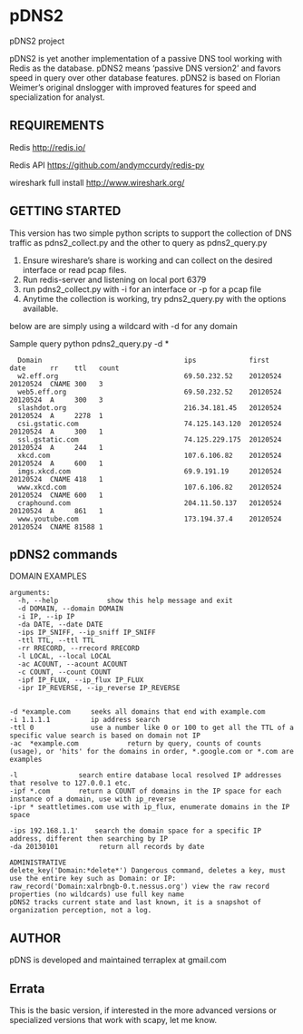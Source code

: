 pDNS2
=====

pDNS2 project

pDNS2 is yet another implementation of a passive DNS tool working with Redis as the database. pDNS2 means ‘passive DNS version2’ and favors speed in query over other database features.
pDNS2 is based on Florian Weimer’s original dnslogger with improved features for speed and specialization for analyst.


REQUIREMENTS
------------

Redis http://redis.io/

Redis API https://github.com/andymccurdy/redis-py

wireshark full install http://www.wireshark.org/




GETTING STARTED
---------------

This version has two simple python scripts to support the collection of DNS traffic as pdns2_collect.py and the other to query as pdns2_query.py

1. Ensure wireshare’s share is working and can collect on the desired interface or read pcap files.
2. Run redis-server and listening on local port 6379
3. run pdns2_collect.py with -i for an interface or -p for a pcap file
4. Anytime the collection is working, try pdns2_query.py with the options available.

below are are simply using a wildcard with -d for any domain

Sample query
python pdns2_query.py -d *


``` 
  Domain                                   ips             first     date      rr    ttl   count   
  w2.eff.org                               69.50.232.52    20120524  20120524  CNAME 300   3        
  web5.eff.org                             69.50.232.52    20120524  20120524  A     300   3        
  slashdot.org                             216.34.181.45   20120524  20120524  A     2278  1        
  csi.gstatic.com                          74.125.143.120  20120524  20120524  A     300   1        
  ssl.gstatic.com                          74.125.229.175  20120524  20120524  A     244   1        
  xkcd.com                                 107.6.106.82    20120524  20120524  A     600   1        
  imgs.xkcd.com                            69.9.191.19     20120524  20120524  CNAME 418   1        
  www.xkcd.com                             107.6.106.82    20120524  20120524  CNAME 600   1        
  craphound.com                            204.11.50.137   20120524  20120524  A     861   1        
  www.youtube.com                          173.194.37.4    20120524  20120524  CNAME 81588 1        
```

pDNS2 commands
--------------

DOMAIN EXAMPLES

```
arguments:
  -h, --help            show this help message and exit
  -d DOMAIN, --domain DOMAIN
  -i IP, --ip IP
  -da DATE, --date DATE
  -ips IP_SNIFF, --ip_sniff IP_SNIFF
  -ttl TTL, --ttl TTL
  -rr RRECORD, --rrecord RRECORD
  -l LOCAL, --local LOCAL
  -ac ACOUNT, --acount ACOUNT
  -c COUNT, --count COUNT
  -ipf IP_FLUX, --ip_flux IP_FLUX
  -ipr IP_REVERSE, --ip_reverse IP_REVERSE


-d *example.com     seeks all domains that end with example.com
-i 1.1.1.1          ip address search
-ttl 0              use a number like 0 or 100 to get all the TTL of a specific value search is based on domain not IP
-ac  *example.com            return by query, counts of counts (usage), or 'hits' for the domains in order, *.google.com or *.com are examples 

-l               search entire database local resolved IP addresses that resolve to 127.0.0.1 etc. 
-ipf *.com       return a COUNT of domains in the IP space for each instance of a domain, use with ip_reverse
-ipr * seattletimes.com use with ip_flux, enumerate domains in the IP space

-ips 192.168.1.1'    search the domain space for a specific IP address, different then searching by IP 
-da 20130101          return all records by date

ADMINISTRATIVE
delete_key('Domain:*delete*') Dangerous command, deletes a key, must use the entire key such as Domain: or IP:
raw_record('Domain:xalrbngb-0.t.nessus.org') view the raw record properties (no wildcards) use full key name
pDNS2 tracks current state and last known, it is a snapshot of organization perception, not a log.

```

AUTHOR
------

pDNS is developed and maintained 
terraplex at gmail.com


Errata
------

This is the basic version, if interested in the more advanced versions or specialized versions that work with scapy, let me know.
